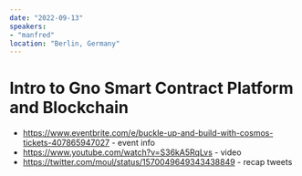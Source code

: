 ```yaml
---
date: "2022-09-13"
speakers:
- "manfred"
location: "Berlin, Germany"
---
```


# Intro to Gno Smart Contract Platform and Blockchain

* https://www.eventbrite.com/e/buckle-up-and-build-with-cosmos-tickets-407865947027 - event info
* https://www.youtube.com/watch?v=S36kA5RqLvs - video
* https://twitter.com/moul/status/1570049649343438849 - recap tweets

